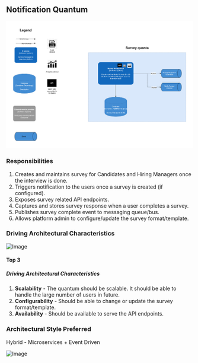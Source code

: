 ## Notification Quantum

![Image](/assets/C2_survey_quanta.jpg)

### Responsibilities

1. Creates and maintains survey for Candidates and Hiring Managers once the interview is done.
2. Triggers notification to the users once a survey is created (if configured).
3. Exposes survey related API endpoints.
4. Captures and stores survey response when a user completes a survey.
5. Publishes survey complete event to messaging queue/bus.
6. Allows platform admin to configure/update the survey format/template.

### Driving Architectural Characteristics

![Image](/assets/survey-arch-char-worksheet.png)

#### Top 3

##### Driving Architectural Characteristics

1. **Scalability** - The quantum should be scalable. It should be able to handle the large number of users in future.
2. **Configurability** - Should be able to change or update the survey format/template.
3. **Availability** - Should be available to serve the API endpoints.

### Architectural Style Preferred

Hybrid - Microservices + Event Driven

![Image](/assets/survey-arch-style-worksheet.png)
